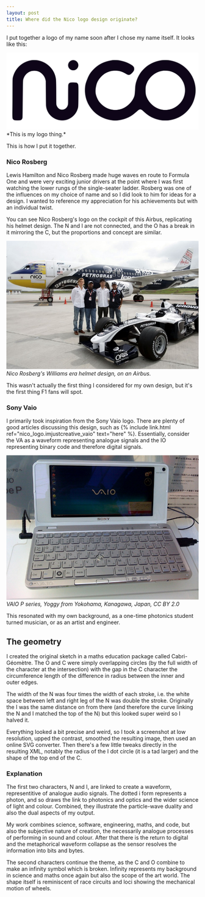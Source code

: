 ```yaml
---
layout: post
title: Where did the Nico logo design originate?
---
```


I put together a logo of my name soon after I chose my name itself. It looks like this:

<img src="/public/img/nicologo.svg" alt="Nico Beastie Boyce logo." width="600" />
*This is my logo thing.*

This is how I put it together.<!--excerpt-end-->

### Nico Rosberg

Lewis Hamilton and Nico Rosberg made huge waves en route to Formula One and were very exciting junior drivers at the point where I was first watching the lower rungs of the single-seater ladder. Rosberg was one of the influences on my choice of name and so I did look to him for ideas for a design. I wanted to reference my appreciation for his achievements but with an individual twist.

You can see Nico Rosberg's logo on the cockpit of this Airbus, replicating his helmet design. The N and I are not connected, and the O has a break in it mirroring the C, but the proportions and concept are similar.

![Nico Rosberg helmet design on an Airbus](/public/img/nicorosberg.jpg)
*Nico Rosberg's Williams era helmet design, on an Airbus.*

This wasn't actually the first thing I considered for my own design, but it's the first thing F1 fans will spot.

### Sony Vaio

I primarily took inspiration from the Sony Vaio logo. There are plenty of good articles discussing this design, such as {% include link.html ref="nico_logo.imjustcreative_vaio" text="here" %}. Essentially, consider the VA as a waveform representing analogue signals and the IO representing binary code and therefore digital signals.

![VAIO P series, Yoggy from Yokohama, Kanagawa, Japan, CC BY 2.0](/public/img/Sony_VAIO_P.jpg)
*VAIO P series, Yoggy from Yokohama, Kanagawa, Japan, CC BY 2.0*

This resonated with my own background, as a one-time photonics student turned musician, or as an artist and engineer.

## The geometry

I created the original sketch in a maths education package called Cabri-Géomètre. The O and C were simply overlapping circles (by the full width of the character at the intersection) with the gap in the C character the circumference length of the difference in radius between the inner and outer edges.

The width of the N was four times the width of each stroke, i.e. the white space between left and right leg of the N was double the stroke. Originally the I was the same distance on from there (and therefore the curve linking the N and I matched the top of the N) but this looked super weird so I halved it.

Everything looked a bit precise and weird, so I took a screenshot at low resolution, upped the contrast, smoothed the resulting image, then used an online SVG converter. Then there's a few little tweaks directly in the resulting XML, notably the radius of the I dot circle (it is a tad larger) and the shape of the top end of the C.

### Explanation

The first two characters, N and I, are linked to create a waveform, representitive of analogue audio signals. The dotted i form represents a photon, and so draws the link to photonics and optics and the wider science of light and colour. Combined, they illustrate the particle-wave duality and also the dual aspects of my output.

My work combines science, software, engineering, maths, and code, but also the subjective nature of creation, the necessarily analogue processes of performing in sound and colour. After that there is the return to digital and the metaphorical waveform collapse as the sensor resolves the information into bits and bytes.

The second characters continue the theme, as the C and O combine to make an infinity symbol which is broken. Infinity represents my background in science and maths once again but also the scope of the art world. The shape itself is reminiscent of race circuits and loci showing the mechanical motion of wheels.